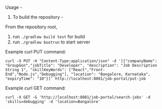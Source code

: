Usage - 

1. To build the repository - 

From the repository root, 

1. run `./gradlew build test` for build
2. run `./gradlew bootrun` to start server

Example curl PUT command:

`curl -X PUT -H "Content-Type:application/json" -d '[{"companyName": "GroupGon","jobTitle": "Developer", "description": "Job Description String 1", "skillKeyWords": ["React","Front-End","Node.js","Debugging"], "location": "Bangalore, Karnataka", "expiryTime": "10"}]' http://localhost:8081/job-portal/put-job`

Example curl GET command:

`curl -X GET -G 'http://localhost:8081/job-portal/search-jobs' -d 'skills=debugging' -d 'location=Bangalore'`
